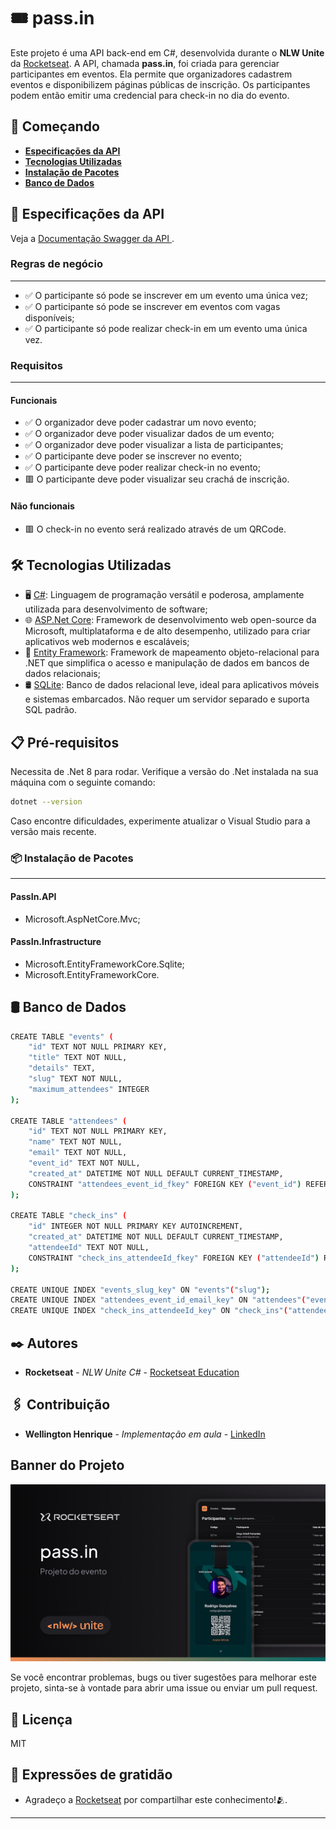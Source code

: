 # 🎟️ pass.in

Este projeto é uma API back-end em C#, desenvolvida durante o **NLW Unite** da [Rocketseat][rocketseat-linkedin-url]. A API, chamada **pass.in**, foi criada para gerenciar participantes em eventos. Ela permite que organizadores cadastrem eventos e disponibilizem páginas públicas de inscrição. Os participantes podem então emitir uma credencial para check-in no dia do evento.

<!-- Confira o deploy da API 🎟️ [pass.in &#8226; API][deploy]. -->

## 🚀 Começando

* **[Especificações da API](#especificações-da-api)**
* **[Tecnologias Utilizadas](#%EF%B8%8F-tecnologias-utilizadas)**
* **[Instalação de Pacotes](#-instalação-de-pacotes)**
* **[Banco de Dados](#%EF%B8%8F-banco-de-dados)**

## 🌟 Especificações da API

Veja a [Documentação Swagger da API ][documentation-url].

### Regras de negócio
----

- ✅ O participante só pode se inscrever em um evento uma única vez;
- ✅ O participante só pode se inscrever em eventos com vagas disponíveis;
- ✅ O participante só pode realizar check-in em um evento uma única vez.

### Requisitos
----

#### Funcionais

- ✅ O organizador deve poder cadastrar um novo evento;
- ✅ O organizador deve poder visualizar dados de um evento;
- ✅ O organizador deve poder visualizar a lista de participantes;
- ✅ O participante deve poder se inscrever no evento;
- ✅ O participante deve poder realizar check-in no evento;
- 🟥  O participante deve poder visualizar seu crachá de inscrição.

#### Não funcionais

- 🟥 O check-in no evento será realizado através de um QRCode.


## 🛠️ Tecnologias Utilizadas

* 🖥️ [C#](https://learn.microsoft.com/pt-br/dotnet/csharp/): Linguagem de programação versátil e poderosa, amplamente utilizada para desenvolvimento de software;
* 🌐 [ASP.Net Core](https://learn.microsoft.com/pt-br/dotnet/api/?view=aspnetcore-8.0): Framework de desenvolvimento web open-source da Microsoft, multiplataforma e de alto desempenho, utilizado para criar aplicativos web modernos e escaláveis;
* 🔄 [Entity Framework](https://learn.microsoft.com/en-us/ef/): Framework de mapeamento objeto-relacional para .NET que simplifica o acesso e manipulação de dados em bancos de dados relacionais;
* 🛢️ [SQLite](https://www.sqlite.org/): Banco de dados relacional leve, ideal para aplicativos móveis e sistemas embarcados. Não requer um servidor separado e suporta SQL padrão.

## 📋 Pré-requisitos
Necessita de .Net 8 para rodar. Verifique a versão do .Net instalada na sua máquina com o seguinte comando:

```bash
dotnet --version
```

Caso encontre dificuldades, experimente atualizar o Visual Studio para a versão mais recente.

### 📦 Instalação de Pacotes
----
#### PassIn.API
* Microsoft.AspNetCore.Mvc;

#### PassIn.Infrastructure
* Microsoft.EntityFrameworkCore.Sqlite;
* Microsoft.EntityFrameworkCore.

## 🛢️ Banco de Dados

```bash
CREATE TABLE "events" (
    "id" TEXT NOT NULL PRIMARY KEY,
    "title" TEXT NOT NULL,
    "details" TEXT,
    "slug" TEXT NOT NULL,
    "maximum_attendees" INTEGER
);

CREATE TABLE "attendees" (
    "id" TEXT NOT NULL PRIMARY KEY,
    "name" TEXT NOT NULL,
    "email" TEXT NOT NULL,
    "event_id" TEXT NOT NULL,
    "created_at" DATETIME NOT NULL DEFAULT CURRENT_TIMESTAMP,
    CONSTRAINT "attendees_event_id_fkey" FOREIGN KEY ("event_id") REFERENCES "events" ("id") ON DELETE RESTRICT ON UPDATE CASCADE
);

CREATE TABLE "check_ins" (
    "id" INTEGER NOT NULL PRIMARY KEY AUTOINCREMENT,
    "created_at" DATETIME NOT NULL DEFAULT CURRENT_TIMESTAMP,
    "attendeeId" TEXT NOT NULL,
    CONSTRAINT "check_ins_attendeeId_fkey" FOREIGN KEY ("attendeeId") REFERENCES "attendees" ("id") ON DELETE RESTRICT ON UPDATE CASCADE
);

CREATE UNIQUE INDEX "events_slug_key" ON "events"("slug");
CREATE UNIQUE INDEX "attendees_event_id_email_key" ON "attendees"("event_id", "email");
CREATE UNIQUE INDEX "check_ins_attendeeId_key" ON "check_ins"("attendeeId");
```

## ✒️ Autores
* **Rocketseat** - *NLW Unite C#* - [Rocketseat Education][rocketseat-git-url]

## 🖇️ Contribuição

* **Wellington Henrique** - *Implementação em aula* - [LinkedIn][linkedin-url]

## Banner do Projeto
![Banner](./banner-figma.png)

Se você encontrar problemas, bugs ou tiver sugestões para melhorar este projeto, sinta-se à vontade para abrir uma issue ou enviar um pull request.

## 📜 Licença
MIT

## 🙏 Expressões de gratidão

* Agradeço a [Rocketseat][rocketseat-linkedin-url] por compartilhar este conhecimento!🫂.

----

<!-- 🎟️ [pass.in &#8226; API][deploy] com ❤️ por [Wellington Henrique][linkedin-url] 😊 -->

[linkedin-url]: https://www.linkedin.com/in/wellingtonhlc/
[documentation-url]: https://wellington-henrique.github.io/pass-in-api-csharp/
[rocketseat-linkedin-url]: https://www.linkedin.com/school/rocketseat/
[rocketseat-git-url]: https://github.com/rocketseat-education/nlw-expert-c-sharp